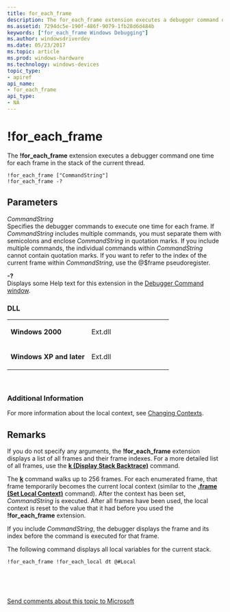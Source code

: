 ```yaml
---
title: for_each_frame
description: The for_each_frame extension executes a debugger command one time for each frame in the stack of the current thread.
ms.assetid: 7294dc5e-190f-486f-9079-1fb28d6d484b
keywords: ["for_each_frame Windows Debugging"]
ms.author: windowsdriverdev
ms.date: 05/23/2017
ms.topic: article
ms.prod: windows-hardware
ms.technology: windows-devices
topic_type:
- apiref
api_name:
- for_each_frame
api_type:
- NA
---
```


# !for\_each\_frame


The **!for\_each\_frame** extension executes a debugger command one time for each frame in the stack of the current thread.

```
!for_each_frame ["CommandString"] 
!for_each_frame -?
```

## <span id="ddk__for_each_frame_dbg"></span><span id="DDK__FOR_EACH_FRAME_DBG"></span>Parameters


<span id="_______CommandString______"></span><span id="_______commandstring______"></span><span id="_______COMMANDSTRING______"></span> *CommandString*   
Specifies the debugger commands to execute one time for each frame. If *CommandString* includes multiple commands, you must separate them with semicolons and enclose *CommandString* in quotation marks. If you include multiple commands, the individual commands within *CommandString* cannot contain quotation marks. If you want to refer to the index of the current frame within *CommandString*, use the @$frame pseudoregister.

<span id="_______-_______"></span> **-?**   
Displays some Help text for this extension in the [Debugger Command window](debugger-command-window.md).

### <span id="DLL"></span><span id="dll"></span>DLL

<table>
<colgroup>
<col width="50%" />
<col width="50%" />
</colgroup>
<tbody>
<tr class="odd">
<td align="left"><p><strong>Windows 2000</strong></p></td>
<td align="left"><p>Ext.dll</p></td>
</tr>
<tr class="even">
<td align="left"><p><strong>Windows XP and later</strong></p></td>
<td align="left"><p>Ext.dll</p></td>
</tr>
</tbody>
</table>

 

### <span id="Additional_Information"></span><span id="additional_information"></span><span id="ADDITIONAL_INFORMATION"></span>Additional Information

For more information about the local context, see [Changing Contexts](changing-contexts.md).

Remarks
-------

If you do not specify any arguments, the **!for\_each\_frame** extension displays a list of all frames and their frame indexes. For a more detailed list of all frames, use the [**k (Display Stack Backtrace)**](k--kb--kc--kd--kp--kp--kv--display-stack-backtrace-.md) command.

The [**k**](k--kb--kc--kd--kp--kp--kv--display-stack-backtrace-.md) command walks up to 256 frames. For each enumerated frame, that frame temporarily becomes the current local context (similar to the [**.frame (Set Local Context)**](-frame--set-local-context-.md) command). After the context has been set, *CommandString* is executed. After all frames have been used, the local context is reset to the value that it had before you used the **!for\_each\_frame** extension.

If you include *CommandString*, the debugger displays the frame and its index before the command is executed for that frame.

The following command displays all local variables for the current stack.

```
!for_each_frame !for_each_local dt @#Local
```

 

 

[Send comments about this topic to Microsoft](mailto:wsddocfb@microsoft.com?subject=Documentation%20feedback%20[debugger\debugger]:%20!for_each_frame%20%20RELEASE:%20%285/15/2017%29&body=%0A%0APRIVACY%20STATEMENT%0A%0AWe%20use%20your%20feedback%20to%20improve%20the%20documentation.%20We%20don't%20use%20your%20email%20address%20for%20any%20other%20purpose,%20and%20we'll%20remove%20your%20email%20address%20from%20our%20system%20after%20the%20issue%20that%20you're%20reporting%20is%20fixed.%20While%20we're%20working%20to%20fix%20this%20issue,%20we%20might%20send%20you%20an%20email%20message%20to%20ask%20for%20more%20info.%20Later,%20we%20might%20also%20send%20you%20an%20email%20message%20to%20let%20you%20know%20that%20we've%20addressed%20your%20feedback.%0A%0AFor%20more%20info%20about%20Microsoft's%20privacy%20policy,%20see%20http://privacy.microsoft.com/default.aspx. "Send comments about this topic to Microsoft")




